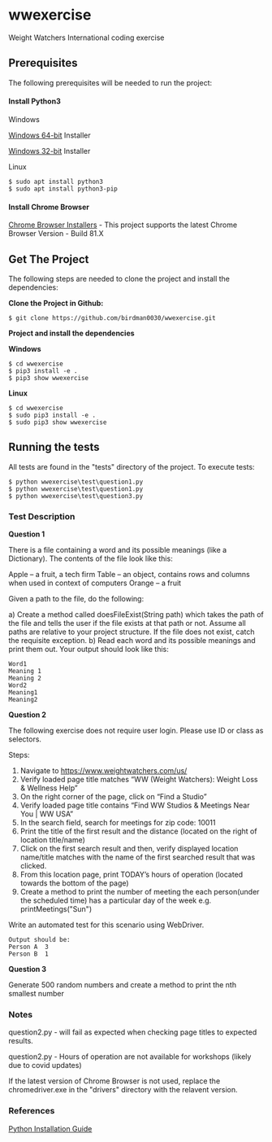 # wwexercise

Weight Watchers International coding exercise

## Prerequisites

The following prerequisites will be needed to run the project:

#### **Install Python3**
	
Windows
	
[Windows 64-bit](https://www.python.org/ftp/python/3.8.2/python-3.8.2-amd64.exe) Installer

[Windows 32-bit](https://www.python.org/ftp/python/3.8.2/python-3.8.2.exe) Installer

Linux
```
$ sudo apt install python3
$ sudo apt install python3-pip
```

#### **Install Chrome Browser**

[Chrome Browser Installers](https://www.google.com/chrome/) - This project supports the latest Chrome Browser Version - Build 81.X

## Get The Project

The following steps are needed to clone the project and install the dependencies:

**Clone the Project in Github:**

```
$ git clone https://github.com/birdman0030/wwexercise.git
```

**Project and install the dependencies**

**Windows**

```
$ cd wwexercise
$ pip3 install -e .
$ pip3 show wwexercise
```

**Linux**

```
$ cd wwexercise
$ sudo pip3 install -e .
$ sudo pip3 show wwexercise
```

## Running the tests

All tests are found in the "tests" directory of the project. To execute tests:

```
$ python wwexercise\test\question1.py
$ python wwexercise\test\question1.py
$ python wwexercise\test\question3.py
```
### Test Description

**Question 1**

There is a file containing a word and its possible meanings (like a Dictionary). The contents of the file look like this:

Apple – a fruit, a tech firm
Table – an object, contains rows and columns when used in context of computers
Orange – a fruit

Given a path to the file, do the following:

a)    Create a method called doesFileExist(String path) which takes the path of the file and tells the user if the file exists at that path or not. Assume all paths are relative to your project structure. If the file does not exist, catch the requisite exception.
b)    Read each word and its possible meanings and print them out. Your output should look like this:

```
Word1
Meaning 1
Meaning 2
Word2
Meaning1
Meaning2
```

**Question 2**

The following exercise does not require user login. Please use ID or class as selectors.

Steps:
1. Navigate to https://www.weightwatchers.com/us/
2. Verify loaded page title matches “WW (Weight Watchers): Weight Loss & Wellness Help”
3. On the right corner of the page, click on “Find a Studio”
4. Verify loaded page title contains “Find WW Studios & Meetings Near You | WW USA”
5. In the search field, search for meetings for zip code: 10011
6. Print the title of the first result and the distance (located on the right of location title/name)
7. Click on the first search result and then, verify displayed location name/title matches with the name of the first searched result that was clicked.
8. From this location page, print TODAY’s hours of operation (located towards the bottom of the page)
9. Create a method to print the number of meeting the each person(under the scheduled time) has a particular day of the week
e.g. printMeetings("Sun")

Write an automated test for this scenario using WebDriver.
```
Output should be:
Person A  3
Person B  1
```

**Question 3**

Generate 500 random numbers and create a method to print the nth smallest number

### Notes

question2.py - will fail as expected when checking page titles to expected results.

question2.py - Hours of operation are not available for workshops (likely due to covid updates)

If the latest version of Chrome Browser is not used, replace the chromedriver.exe in the "drivers" directory with the relavent version.

### References

[Python Installation Guide](https://realpython.com/installing-python/)
